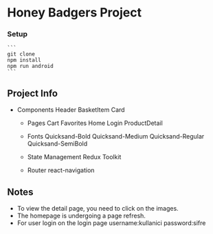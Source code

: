# Honey Badgers Project

### Setup

    ```
    git clone
    npm install 
    npm run android
    ```
   
## Project Info

 - Components
       Header
       BasketItem
       Card

   - Pages
       Cart
       Favorites
       Home
       Login
       ProductDetail

   - Fonts
       Quicksand-Bold
       Quicksand-Medium
       Quicksand-Regular
       Quicksand-SemiBold

   - State Management
       Redux Toolkit

   - Router
       react-navigation

## Notes
   - To view the detail page, you need to click on the images.
   - The homepage is undergoing a page refresh.
   - For user login on the login page username:kullanici password:sifre
